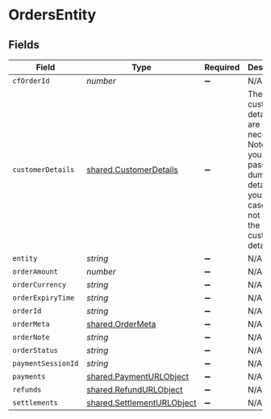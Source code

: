 # OrdersEntity


## Fields

| Field                                                                                                                                 | Type                                                                                                                                  | Required                                                                                                                              | Description                                                                                                                           |
| ------------------------------------------------------------------------------------------------------------------------------------- | ------------------------------------------------------------------------------------------------------------------------------------- | ------------------------------------------------------------------------------------------------------------------------------------- | ------------------------------------------------------------------------------------------------------------------------------------- |
| `cfOrderId`                                                                                                                           | *number*                                                                                                                              | :heavy_minus_sign:                                                                                                                    | N/A                                                                                                                                   |
| `customerDetails`                                                                                                                     | [shared.CustomerDetails](../../../sdk/models/shared/customerdetails.md)                                                               | :heavy_minus_sign:                                                                                                                    | The customer details that are necessary. Note that you can pass dummy details if your use case does not require the customer details. |
| `entity`                                                                                                                              | *string*                                                                                                                              | :heavy_minus_sign:                                                                                                                    | N/A                                                                                                                                   |
| `orderAmount`                                                                                                                         | *number*                                                                                                                              | :heavy_minus_sign:                                                                                                                    | N/A                                                                                                                                   |
| `orderCurrency`                                                                                                                       | *string*                                                                                                                              | :heavy_minus_sign:                                                                                                                    | N/A                                                                                                                                   |
| `orderExpiryTime`                                                                                                                     | *string*                                                                                                                              | :heavy_minus_sign:                                                                                                                    | N/A                                                                                                                                   |
| `orderId`                                                                                                                             | *string*                                                                                                                              | :heavy_minus_sign:                                                                                                                    | N/A                                                                                                                                   |
| `orderMeta`                                                                                                                           | [shared.OrderMeta](../../../sdk/models/shared/ordermeta.md)                                                                           | :heavy_minus_sign:                                                                                                                    | N/A                                                                                                                                   |
| `orderNote`                                                                                                                           | *string*                                                                                                                              | :heavy_minus_sign:                                                                                                                    | N/A                                                                                                                                   |
| `orderStatus`                                                                                                                         | *string*                                                                                                                              | :heavy_minus_sign:                                                                                                                    | N/A                                                                                                                                   |
| `paymentSessionId`                                                                                                                    | *string*                                                                                                                              | :heavy_minus_sign:                                                                                                                    | N/A                                                                                                                                   |
| `payments`                                                                                                                            | [shared.PaymentURLObject](../../../sdk/models/shared/paymenturlobject.md)                                                             | :heavy_minus_sign:                                                                                                                    | N/A                                                                                                                                   |
| `refunds`                                                                                                                             | [shared.RefundURLObject](../../../sdk/models/shared/refundurlobject.md)                                                               | :heavy_minus_sign:                                                                                                                    | N/A                                                                                                                                   |
| `settlements`                                                                                                                         | [shared.SettlementURLObject](../../../sdk/models/shared/settlementurlobject.md)                                                       | :heavy_minus_sign:                                                                                                                    | N/A                                                                                                                                   |